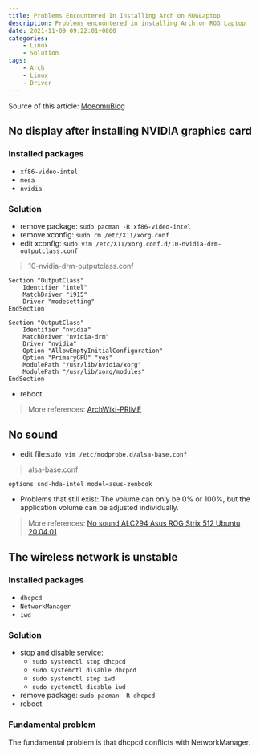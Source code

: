 ```yaml
---
title: Problems Encountered In Installing Arch on ROGLaptop
description: Problems encountered in installing Arch on ROG Laptop
date: 2021-11-09 09:22:01+0800
categories:
    - Linux
    - Solution
tags:
    - Arch
    - Linux
    - Driver
---
```


Source of this article: [MoeomuBlog](/zh-cn/posts/ProblemsEncounteredInInstallingArchonROGLaptop/)

## No display after installing NVIDIA graphics card

### Installed packages

- `xf86-video-intel`
- `mesa`
- `nvidia`

### Solution

- remove package: `sudo pacman -R xf86-video-intel`
- remove xconfig: `sudo rm /etc/X11/xorg.conf`
- edit xconfig: `sudo vim /etc/X11/xorg.conf.d/10-nvidia-drm-outputclass.conf`

> 10-nvidia-drm-outputclass.conf

```text
Section "OutputClass"
    Identifier "intel"
    MatchDriver "i915"
    Driver "modesetting"
EndSection

Section "OutputClass"
    Identifier "nvidia"
    MatchDriver "nvidia-drm"
    Driver "nvidia"
    Option "AllowEmptyInitialConfiguration"
    Option "PrimaryGPU" "yes"
    ModulePath "/usr/lib/nvidia/xorg"
    ModulePath "/usr/lib/xorg/modules"
EndSection
```

- reboot

> More references: [ArchWiki-PRIME](https://wiki.archlinux.org/title/PRIME)

## No sound

- edit file:`sudo vim /etc/modprobe.d/alsa-base.conf`

> alsa-base.conf

```text
options snd-hda-intel model=asus-zenbook
```

- Problems that still exist: The volume can only be 0% or 100%, but the application volume can be adjusted individually.

> More references: [No sound ALC294 Asus ROG Strix 512 Ubuntu 20.04.01](https://askubuntu.com/questions/1276428/no-sound-alc294-asus-rog-strix-512-ubuntu-20-04-01)

## The wireless network is unstable

### Installed packages

- `dhcpcd`
- `NetworkManager`
- `iwd`

### Solution

- stop and disable service:
  - `sudo systemctl stop dhcpcd`
  - `sudo systemctl disable dhcpcd`
  - `sudo systemctl stop iwd`
  - `sudo systemctl disable iwd`
- remove package: `sudo pacman -R dhcpcd`
- reboot

### Fundamental problem

The fundamental problem is that dhcpcd conflicts with NetworkManager.
